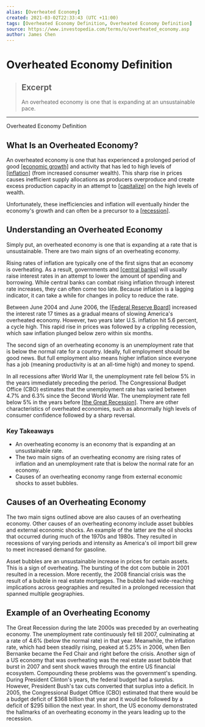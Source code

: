 ```yaml
---
alias: [Overheated Economy]
created: 2021-03-02T22:33:43 (UTC +11:00)
tags: [Overheated Economy Definition, Overheated Economy Definition]
source: https://www.investopedia.com/terms/o/overheated_economy.asp
author: James Chen
---
```


# Overheated Economy Definition

> ## Excerpt
> An overheated economy is one that is expanding at an unsustainable pace.

---

Overheated Economy Definition
## What Is an Overheated Economy?

An overheated economy is one that has experienced a prolonged period of good [[economic growth]](https://www.investopedia.com/terms/e/economicgrowth.asp) and activity that has led to high levels of [[inflation]](https://www.investopedia.com/terms/i/inflation.asp) (from increased consumer wealth). This sharp rise in prices causes inefficient supply allocations as producers overproduce and create excess production capacity in an attempt to [[capitalize]](https://www.investopedia.com/terms/c/capitalize.asp) on the high levels of wealth.

Unfortunately, these inefficiencies and inflation will eventually hinder the economy's growth and can often be a precursor to a [[recession]](https://www.investopedia.com/terms/r/recession.asp).

## Understanding an Overheated Economy

Simply put, an overheated economy is one that is expanding at a rate that is unsustainable. There are two main signs of an overheating economy.

Rising rates of inflation are typically one of the first signs that an economy is overheating. As a result, governments and [[central banks]](https://www.investopedia.com/terms/c/centralbank.asp) will usually raise interest rates in an attempt to lower the amount of spending and borrowing. While central banks can combat rising inflation through interest rate increases, they can often come too late. Because inflation is a lagging indicator, it can take a while for changes in policy to reduce the rate. 

Between June 2004 and June 2006, the [[Federal Reserve Board]](https://www.investopedia.com/terms/f/frb.asp) increased the interest rate 17 times as a gradual means of slowing America's overheated economy. However, two years later U.S. inflation hit 5.6 percent, a cycle high. This rapid rise in prices was followed by a crippling recession, which saw inflation plunged below zero within six months. 

The second sign of an overheating economy is an unemployment rate that is below the normal rate for a country. Ideally, full employment should be good news. But full employment also means higher inflation since everyone has a job (meaning productivity is at an all-time high) and money to spend.

In all recessions after World War II, the unemployment rate fell below 5% in the years immediately preceding the period. The Congressional Budget Office (CBO) estimates that the unemployment rate has varied between 4.7% and 6.3% since the Second World War. The unemployment rate fell below 5% in the years before [[the Great Recession]](https://www.investopedia.com/terms/g/great-recession.asp). There are other characteristics of overheated economies, such as abnormally high levels of consumer confidence followed by a sharp reversal. 

### Key Takeaways

-   An overheating economy is an economy that is expanding at an unsustainable rate.
-   The two main signs of an overheating economy are rising rates of inflation and an unemployment rate that is below the normal rate for an economy.
-   Causes of an overheating economy range from external economic shocks to asset bubbles.

## Causes of an Overheating Economy

The two main signs outlined above are also causes of an overheating economy. Other causes of an overheating economy include asset bubbles and external economic shocks. An example of the latter are the oil shocks that occurred during much of the 1970s and 1980s. They resulted in recessions of varying periods and intensity as America's oil import bill grew to meet increased demand for gasoline.

Asset bubbles are an unsustainable increase in prices for certain assets. This is a sign of overheating. The bursting of the dot com bubble in 2001 resulted in a recession. More recently, the 2008 financial crisis was the result of a bubble in real estate mortgages. The bubble had wide-reaching implications across geographies and resulted in a prolonged recession that spanned multiple geographies.

## Example of an Overheating Economy

The Great Recession during the late 2000s was preceded by an overheating economy. The unemployment rate continuously fell till 2007, culminating at a rate of 4.6% (below the normal rate) in that year. Meanwhile, the inflation rate, which had been steadily rising, peaked at 5.25% in 2006, when Ben Bernanke became the Fed Chair and right before the crisis. Another sign of a US economy that was overheating was the real estate asset bubble that burst in 2007 and sent shock waves through the entire US financial ecosystem. Compounding these problems was the government's spending. During President Clinton's years, the federal budget had a surplus. However, President Bush's tax cuts converted that surplus into a deficit. In 2005, the Congressional Budget Office (CBO) estimated that there would be a budget deficit of $368 billion that year and it would be followed by a deficit of $295 billion the next year. In short, the US economy demonstrated the hallmarks of an overheating economy in the years leading up to the recession.
